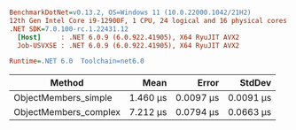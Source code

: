 ``` ini

BenchmarkDotNet=v0.13.2, OS=Windows 11 (10.0.22000.1042/21H2)
12th Gen Intel Core i9-12900F, 1 CPU, 24 logical and 16 physical cores
.NET SDK=7.0.100-rc.1.22431.12
  [Host]     : .NET 6.0.9 (6.0.922.41905), X64 RyuJIT AVX2
  Job-USVXSE : .NET 6.0.9 (6.0.922.41905), X64 RyuJIT AVX2

Runtime=.NET 6.0  Toolchain=net6.0  

```
|                Method |     Mean |     Error |    StdDev |
|---------------------- |---------:|----------:|----------:|
|  ObjectMembers_simple | 1.460 μs | 0.0097 μs | 0.0091 μs |
| ObjectMembers_complex | 7.212 μs | 0.0794 μs | 0.0663 μs |
